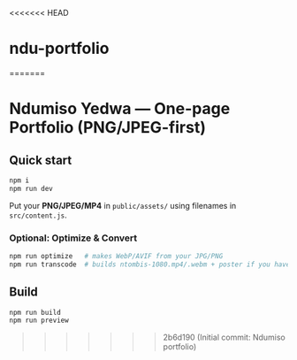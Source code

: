 <<<<<<< HEAD
# ndu-portfolio
=======
# Ndumiso Yedwa — One-page Portfolio (PNG/JPEG-first)

## Quick start
```powershell
npm i
npm run dev
```

Put your **PNG/JPEG/MP4** in `public/assets/` using filenames in `src/content.js`.

### Optional: Optimize & Convert
```powershell
npm run optimize   # makes WebP/AVIF from your JPG/PNG
npm run transcode  # builds ntombis-1080.mp4/.webm + poster if you have ntombis.mov/mp4
```

## Build
```powershell
npm run build
npm run preview
```
>>>>>>> 2b6d190 (Initial commit: Ndumiso portfolio)
